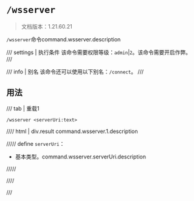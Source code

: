 # `/wsserver`

> 文档版本：1.21.60.21

`/wsserver`命令command.wsserver.description

/// settings | 执行条件
该命令需要权限等级：`admin`|`2`。该命令需要开启作弊。
///

/// info | 别名
该命令还可以使用以下别名：`/connect`。
///

## 用法

/// tab | 重载1
```mcfunction
/wsserver <serverUri:text>
```

//// html | div.result
command.wsserver.1.description

///// define
`serverUri`：<!-- md:samp text -->

- 基本类型。command.wsserver.serverUri.description


/////

////

///
